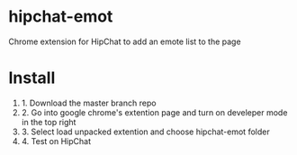 hipchat-emot
============

Chrome extension for HipChat to add an emote list to the page 

Install
=======
<ol>
  <li>1. Download the master branch repo</li>
  <li>2. Go into google chrome's extention page and turn on develeper mode in the top right</li>
  <li>3. Select load unpacked extention and choose hipchat-emot folder</li>
  <li>4. Test on HipChat</li>
</ol>
